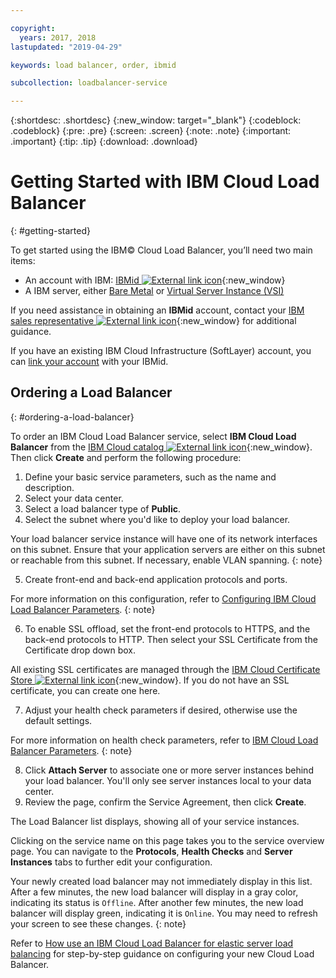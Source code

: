 ```yaml
---

copyright:
  years: 2017, 2018
lastupdated: "2019-04-29"

keywords: load balancer, order, ibmid

subcollection: loadbalancer-service

---
```


{:shortdesc: .shortdesc}
{:new_window: target="_blank"}
{:codeblock: .codeblock}
{:pre: .pre}
{:screen: .screen}
{:note: .note}
{:important: .important}
{:tip: .tip}
{:download: .download}


# Getting Started with IBM Cloud Load Balancer
{: #getting-started}

To get started using the IBM© Cloud Load Balancer, you’ll need two main items:

* An account with IBM: [IBMid ![External link icon](../../icons/launch-glyph.svg "External link icon")](https://www.ibm.com/account/us-en/signup/register.html){:new_window}
* A IBM server, either [Bare Metal](/docs/bare-metal?topic=bare-metal-about) or [Virtual Server Instance (VSI)](/docs/vsi-is?topic=virtual-servers-is-gettingstartedvsigen#gettingstartedvsigen)

If you need assistance in obtaining an **IBMid** account, contact your [IBM sales representative ![External link icon](../../icons/launch-glyph.svg "External link icon")](https://www.ibm.com/cloud-computing/bluemix/contact-us){:new_window} for additional guidance.

If you have an existing IBM Cloud Infrastructure (SoftLayer) account, you can [link your account](/docs/account?topic=account-unifyingaccounts) with your IBMid.

## Ordering a Load Balancer
{: #ordering-a-load-balancer}

To order an IBM Cloud Load Balancer service, select **IBM Cloud Load Balancer** from the [IBM Cloud catalog  ![External link icon](../../icons/launch-glyph.svg "External link icon")]( https://cloud.ibm.com/catalog/infrastructure/load-balancer-group){:new_window}. Then click **Create** and perform the following procedure:

1. Define your basic service parameters, such as the name and description.
2. Select your data center.
3. Select a load balancer type of **Public**.
4. Select the subnet where you'd like to deploy your load balancer.

  Your load balancer service instance will have one of its network interfaces on this subnet. Ensure that your application servers are either on this subnet or reachable from this subnet. If necessary, enable VLAN spanning.
  {: note}

5. Create front-end and back-end application protocols and ports.

  For more information on this configuration, refer to [Configuring IBM Cloud Load Balancer Parameters](/docs/infrastructure/loadbalancer-service?topic=loadbalancer-service-configuring-ibm-cloud-load-balancer-parameters#configuring-ibm-cloud-load-balancer-parameters).
  {: note}

6. To enable SSL offload, set the front-end protocols to HTTPS, and the back-end protocols to HTTP. Then select your SSL Certificate from the Certificate drop down box.

  All existing SSL certificates are managed through the [IBM Cloud Certificate Store  ![External link icon](../../icons/launch-glyph.svg "External link icon")](https://cloud.ibm.com/classic/security/sslcerts){:new_window}. If you do not have an SSL certificate, you can create one here.

7. Adjust your health check parameters if desired, otherwise use the default settings.

  For more information on health check parameters, refer to [IBM Cloud Load Balancer Parameters](/docs/infrastructure/loadbalancer-service?topic=loadbalancer-service-configuring-ibm-cloud-load-balancer-parameters#configure-health-checks).
  {: note}

8. Click **Attach Server** to associate one or more server instances behind your load balancer. You'll only see server instances local to your data center.
9. Review the page, confirm the Service Agreement, then click **Create**.

The Load Balancer list displays, showing all of your service instances.

Clicking on the service name on this page takes you to the service overview page. You can navigate to the **Protocols**, **Health Checks** and **Server Instances** tabs to further edit your configuration.

Your newly created load balancer may not immediately display in this list. After a few minutes, the new load balancer will display in a gray color, indicating its status is `Offline`. After another few minutes, the new load balancer will display green, indicating it is `Online`. You may need to refresh your screen to see these changes.
{: note}

Refer to [How use an IBM Cloud Load Balancer for elastic server load balancing](/docs/infrastructure/loadbalancer-service?topic=loadbalancer-service-creating-and-using-an-ibm-cloud-load-balancer-for-elastic-server-load-balancing) for step-by-step guidance on configuring your new Cloud Load Balancer.
